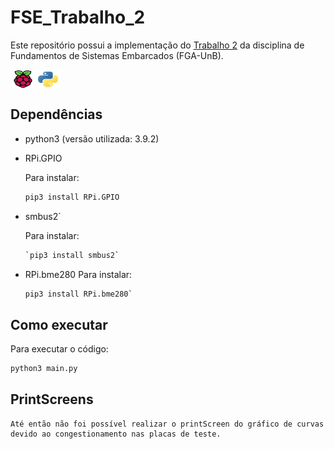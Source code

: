 # FSE_Trabalho_2

Este repositório possui a implementação do [Trabalho 2](https://gitlab.com/fse_fga/trabalhos-2022_2/trabalho-2-2022-2) da disciplina de Fundamentos de Sistemas Embarcados (FGA-UnB).


<img align="center" alt="Raspverry Pi" height="30" width="40" src="https://raw.githubusercontent.com/devicons/devicon/master/icons/raspberrypi/raspberrypi-original.svg"><img align="center" alt="Python" height="30" width="40" src="https://raw.githubusercontent.com/devicons/devicon/master/icons/python/python-original.svg">



## Dependências

* python3 (versão utilizada: 3.9.2)

* RPi.GPIO


  Para instalar:
  ```bash
  pip3 install RPi.GPIO
  ```

* smbus2`

    Para instalar:
    ```bash
    `pip3 install smbus2`
    ```
  
* RPi.bme280 
    Para instalar:
    ```bash
    pip3 install RPi.bme280`
    ```
 

## Como executar

Para executar o código:

```bash
python3 main.py
``` 

## PrintScreens

    Até então não foi possível realizar o printScreen do gráfico de curvas devido ao congestionamento nas placas de teste.
